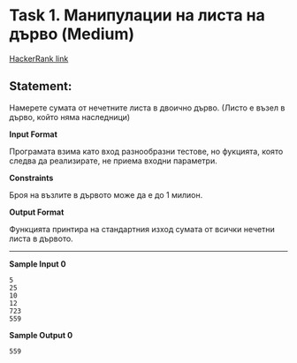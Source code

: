 # Task 1. Манипулации на листа на дърво (Medium)

[HackerRank link](<https://www.hackerrank.com/contests/sda-2021-2021-test-3-november16/challenges/challenge-1692>)

## Statement:

Намерете сумата от нечетните листа в двоично дърво. (Листо е възел в дърво, който няма наследници)

**Input Format**

Програмата взима като вход разнообразни тестове, но фукцията, която следва да реализирате, не приема входни параметри.

**Constraints**

Броя на възлите в дървото може да е до 1 милион.

**Output Format**

Функцията принтира на стандартния изход сумата от всички нечетни листа в дървото.

---

**Sample Input 0**

```
5
25
10
12
723
559
```

**Sample Output 0**

```
559
```